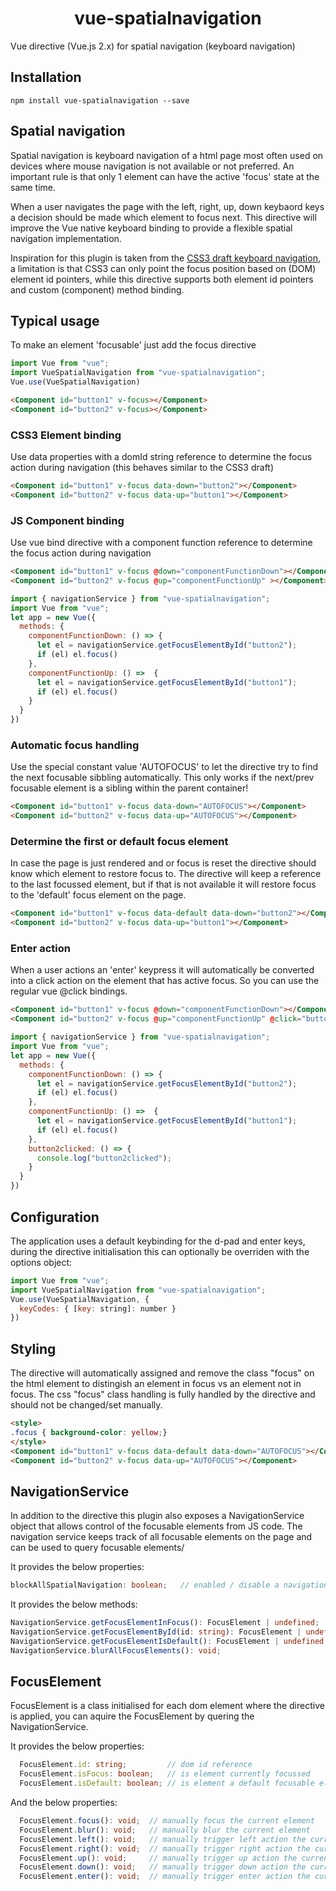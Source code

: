 <h1 align="center">vue-spatialnavigation</h1>

Vue directive (Vue.js 2.x) for spatial navigation (keyboard navigation)


## Installation

```console
npm install vue-spatialnavigation --save
```

## Spatial navigation
Spatial navigation is keyboard navigation of a html page most often used on devices where mouse navigation is not available or not preferred. An important rule is that only 1 element can have the active 'focus' state at the same time.

When a user navigates the page with the left, right, up, down keybaord keys a decision should be made which element to focus next. This directive will improve the Vue native keyboard binding to provide a flexible spatial navigation implementation.

Inspiration for this plugin is taken from the [CSS3 draft keyboard navigation](https://drafts.csswg.org/css-ui/#keyboard), a limitation is that CSS3 can only point the focus position based on (DOM) element id pointers, while this directive supports both element id pointers and custom (component) method binding.


## Typical usage

To make an element 'focusable' just add the focus directive
```javascript
import Vue from "vue";
import VueSpatialNavigation from "vue-spatialnavigation";
Vue.use(VueSpatialNavigation)
```

```html
<Component id="button1" v-focus></Component>
<Component id="button2" v-focus></Component>
```

### CSS3 Element binding
Use data properties with a domId string reference to determine the focus action during navigation (this behaves similar to the CSS3 draft)
```html
<Component id="button1" v-focus data-down="button2"></Component>
<Component id="button2" v-focus data-up="button1"></Component>
```

### JS Component binding
Use vue bind directive with a component function reference to determine the focus action during navigation
```html
<Component id="button1" v-focus @down="componentFunctionDown"></Component>
<Component id="button2" v-focus @up="componentFunctionUp" ></Component>
```
```javascript
import { navigationService } from "vue-spatialnavigation";
import Vue from "vue";
let app = new Vue({
  methods: {
    componentFunctionDown: () => {
      let el = navigationService.getFocusElementById("button2");
      if (el) el.focus()
    },
    componentFunctionUp: () =>  {
      let el = navigationService.getFocusElementById("button1");
      if (el) el.focus()
    }
  }
})
```

### Automatic focus handling
Use the special constant value 'AUTOFOCUS' to let the directive try to find the next focusable sibbling automatically. This only works if the next/prev focusable element is a sibling within the parent container!
```html
<Component id="button1" v-focus data-down="AUTOFOCUS"></Component>
<Component id="button2" v-focus data-up="AUTOFOCUS"></Component>
```

### Determine the first or default focus element
In case the page is just rendered and or focus is reset the directive should know which element to restore focus to. The directive will keep a reference to the last focussed element, but if that is not available it will restore focus to the 'default' focus element on the page.
```html
<Component id="button1" v-focus data-default data-down="button2"></Component>
<Component id="button2" v-focus data-up="button1"></Component>
```

### Enter action
When a user actions an 'enter' keypress it will automatically be converted into a click action on the element that has active focus. So you can use the regular vue @click bindings.
```html
<Component id="button1" v-focus @down="componentFunctionDown"></Component>
<Component id="button2" v-focus @up="componentFunctionUp" @click="button2clicked"></Component>
```
```javascript
import { navigationService } from "vue-spatialnavigation";
import Vue from "vue";
let app = new Vue({
  methods: {
    componentFunctionDown: () => {
      let el = navigationService.getFocusElementById("button2");
      if (el) el.focus()
    },
    componentFunctionUp: () =>  {
      let el = navigationService.getFocusElementById("button1");
      if (el) el.focus()
    },
    button2clicked: () => {
      console.log("button2clicked");
    }
  }
})
```

## Configuration
The application uses a default keybinding for the d-pad and enter keys, during the directive initialisation this can optionally be overriden with the options object:

```javascript
import Vue from "vue";
import VueSpatialNavigation from "vue-spatialnavigation";
Vue.use(VueSpatialNavigation, {
  keyCodes: { [key: string]: number }
})
```



## Styling
The directive will automatically assigned and remove the class "focus" on the html element to distingish an element in focus vs an element not in focus. The css "focus" class handling is fully handled by the directive and should not be changed/set manually.

```html
<style>
.focus { background-color: yellow;}
</style>
<Component id="button1" v-focus data-default data-down="AUTOFOCUS"></Component>
<Component id="button2" v-focus data-up="AUTOFOCUS"></Component>
```

## NavigationService
In addition to the directive this plugin also exposes a NavigationService object that allows control of the focusable elements from JS code. The navigation service keeps track of all focusable elements on the page and can be used to query focusable elements/

It provides the below properties:
```typescript
blockAllSpatialNavigation: boolean;   // enabled / disable a navigation block (e.g. during loading)
```

It provides the below methods:
```typescript
NavigationService.getFocusElementInFocus(): FocusElement | undefined;         // get FocusElement currently in focus
NavigationService.getFocusElementById(id: string): FocusElement | undefined;  // get FocusElement by DOM id
NavigationService.getFocusElementIsDefault(): FocusElement | undefined;       // get FocusElement by default property
NavigationService.blurAllFocusElements(): void;                               // blur all FocusElements
```

## FocusElement
FocusElement is a class initialised for each dom element where the directive is applied, you can aquire the FocusElement by quering the NavigationService.

It provides the below properties:
```typescript
  FocusElement.id: string;         // dom id reference
  FocusElement.isFocus: boolean;   // is element currently focussed
  FocusElement.isDefault: boolean; // is element a default focusable element
```

And the below properties:
```typescript
  FocusElement.focus(): void;  // manually focus the current element
  FocusElement.blur(): void;   // manually blur the current element
  FocusElement.left(): void;   // manually trigger left action the current element
  FocusElement.right(): void;  // manually trigger right action the current element
  FocusElement.up(): void;     // manually trigger up action the current element
  FocusElement.down(): void;   // manually trigger down action the current element
  FocusElement.enter(): void;  // manually trigger enter action the current element
  ```
